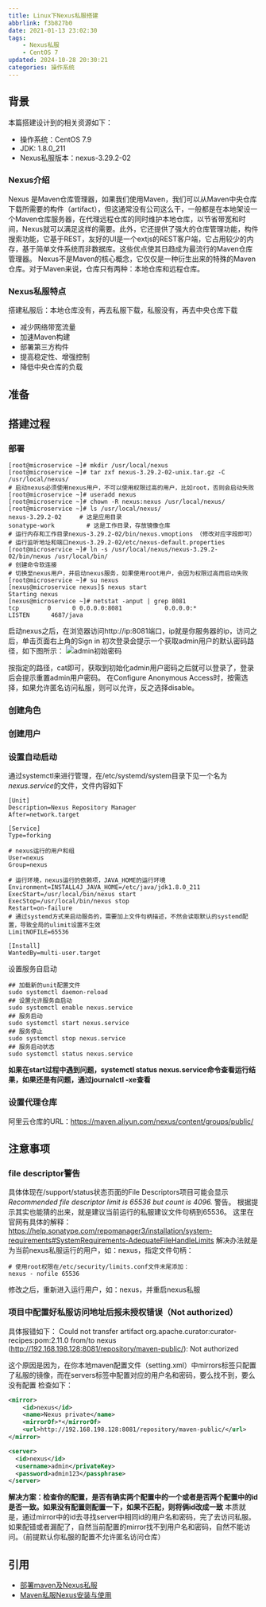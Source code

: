```yaml
---
title: Linux下Nexus私服搭建
abbrlink: f3b827b0
date: 2021-01-13 23:02:30
tags:
    - Nexus私服
    - CentOS 7
updated: 2024-10-28 20:30:21
categories: 操作系统
---
```


## 背景
本篇搭建设计到的相关资源如下：
- 操作系统：CentOS 7.9
- JDK: 1.8.0_211
- Nexus私服版本：nexus-3.29.2-02

### Nexus介绍
Nexus 是Maven仓库管理器，如果我们使用Maven，我们可以从Maven中央仓库下载所需要的构件（artifact），但这通常没有公司这么干，一般都是在本地架设一个Maven仓库服务器，在代理远程仓库的同时维护本地仓库，以节省带宽和时间，Nexus就可以满足这样的需要。此外，它还提供了强大的仓库管理功能，构件搜索功能，它基于REST，友好的UI是一个extjs的REST客户端，它占用较少的内存，基于简单文件系统而非数据库。这些优点使其日趋成为最流行的Maven仓库管理器。
Nexus不是Maven的核心概念，它仅仅是一种衍生出来的特殊的Maven仓库。对于Maven来说，仓库只有两种：本地仓库和远程仓库。

### Nexus私服特点
搭建私服后：本地仓库没有，再去私服下载，私服没有，再去中央仓库下载
- 减少网络带宽流量
- 加速Maven构建
- 部署第三方构件
- 提高稳定性、增强控制
- 降低中央仓库的负载

<!-- more -->

## 准备
## 搭建过程
### 部署
```shell
[root@microservice ~]# mkdir /usr/local/nexus
[root@microservice ~]# tar zxf nexus-3.29.2-02-unix.tar.gz -C /usr/local/nexus/
# 启动nexus必须使用nexus用户，不可以使用权限过高的用户，比如root，否则会启动失败
[root@microservice ~]# useradd nexus
[root@microservice ~]# chown -R nexus:nexus /usr/local/nexus/
[root@microservice ~]# ls /usr/local/nexus/
nexus-3.29.2-02     # 这是应用目录
sonatype-work         # 这是工作目录，存放镜像仓库
# 运行内存和工作目录nexus-3.29.2-02/bin/nexus.vmoptions （修改对应字段即可）
# 运行监听地址和端口nexus-3.29.2-02/etc/nexus-default.properties
[root@microservice ~]# ln -s /usr/local/nexus/nexus-3.29.2-02/bin/nexus /usr/local/bin/
# 创建命令软连接
# 切换至nexus用户，并启动nexus服务，如果使用root用户，会因为权限过高而启动失败
[root@microservice ~]# su nexus
[nexus@microservice nexus]$ nexus start 
Starting nexus
[nexus@microservice ~]# netstat -anput | grep 8081
tcp        0      0 0.0.0.0:8081            0.0.0.0:*               LISTEN      4687/java 
```

启动nexus之后，在浏览器访问http://ip:8081端口，ip就是你服务器的ip，访问之后，单击页面右上角的Sign in
初次登录会提示一个获取admin用户的默认密码路径，如下图所示：
![admin初始密码](f3b827b0/03c5869d4ef5c4b3ee329ea106999903.png)

按指定的路径，cat即可，获取到初始化admin用户密码之后就可以登录了，登录后会提示重置admin用户密码。
在Configure Anonymous Access时，按需选择，如果允许匿名访问私服，则可以允许，反之选择disable。

### 创建角色
### 创建用户

### 设置自动启动
通过systemctl来进行管理，在/etc/systemd/system目录下见一个名为*nexus.service*的文件，文件内容如下
```shell
[Unit]
Description=Nexus Repository Manager
After=network.target

[Service]
Type=forking

# nexus运行的用户和组
User=nexus
Group=nexus

# 运行环境，nexus运行的依赖项，JAVA_HOME的运行环境
Environment=INSTALL4J_JAVA_HOME=/etc/java/jdk1.8.0_211
ExecStart=/usr/local/bin/nexus start
ExecStop=/usr/local/bin/nexus stop 
Restart=on-failure
# 通过systemd方式来启动服务的，需要加上文件句柄描述，不然会读取默认的systemd配置，导致全局的ulimit设置不生效
LimitNOFILE=65536

[Install]
WantedBy=multi-user.target
```

设置服务自启动
```shell
## 加载新的unit配置文件
sudo systemctl daemon-reload
## 设置允许服务自启动
sudo systemctl enable nexus.service
## 服务启动
sudo systemctl start nexus.service
## 服务停止
sudo systemctl stop nexus.service
## 服务启动状态
sudo systemctl status nexus.service
```

**如果在start过程中遇到问题，systemctl status nexus.service命令查看运行结果，如果还是有问题，通过journalctl -xe查看**

### 设置代理仓库
阿里云仓库的URL：https://maven.aliyun.com/nexus/content/groups/public/

## 注意事项
###  file descriptor警告
具体体现在/support/status状态页面的File Descriptors项目可能会显示 *Recommended file descriptor limit is 65536 but count is 4096.* 警告。
根据提示其实也能猜的出来，就是建议当前运行的私服建议文件句柄到65536。
这里在官网有具体的解释：https://help.sonatype.com/repomanager3/installation/system-requirements#SystemRequirements-AdequateFileHandleLimits
解决办法就是为当前nexus私服运行的用户，如：nexus，指定文件句柄：
```shell
# 使用root权限在/etc/security/limits.conf文件末尾添加：
nexus - nofile 65536
```

修改之后，重新进入运行用户，如：nexus，并重启nexus私服

### 项目中配置好私服访问地址后报未授权错误（Not authorized）
具体报错如下：
Could not transfer artifact org.apache.curator:curator-recipes:pom:2.11.0 from/to nexus
(http://192.168.198.128:8081/repository/maven-public/): Not authorized

这个原因是因为，在你本地maven配置文件（setting.xml）中mirrors标签只配置了私服的镜像，而在servers标签中配置对应的用户名和密码，要么找不到，要么没有配置
检查如下：
```xml
<mirror>
    <id>nexus</id>
    <name>Nexus private</name>
    <mirrorOf>*</mirrorOf>
    <url>http://192.168.198.128:8081/repository/maven-public/</url>
</mirror>
```

```xml
<server>
  <id>nexus</id>
  <username>admin</privateKey>
  <password>admin123</passphrase>
</server>
```

**解决方案：检查你的配置，是否有确实两个配置中的一个或者是否两个配置中的id是否一致。如果没有配置则配置一下，如果不匹配，则将俩id改成一致**
本质就是，通过mirror中的id去寻找server中相同id的用户名和密码，完了去访问私服。
如果配错或者漏配了，自然当前配置的mirror找不到用户名和密码，自然不能访问。（前提默认你私服的配置不允许匿名访问仓库）



## 引用
- [部署maven及Nexus私服](https://blog.51cto.com/14227204/2492248)
- [Maven私服Nexus安装与使用](https://www.jianshu.com/p/88fbca59b963)


